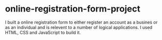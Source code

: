 # online-registration-form-project
I built a online registration form to either register an account as a busines or as an individual and is relevent to a number of logical applications. I used HTML, CSS and JavaScript to build it.
